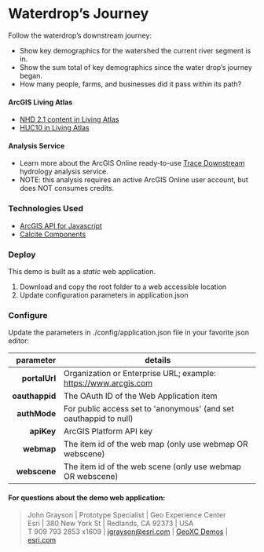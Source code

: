 # Waterdrop’s Journey

Follow the waterdrop’s downstream journey:
* Show key demographics for the watershed the current river segment is in.
* Show the sum total of key demographics since the water drop’s journey began.
* How many people, farms, and businesses did it pass within its path?

#### ArcGIS Living Atlas
* [NHD 2.1 content in Living Atlas](https://livingatlas.arcgis.com/en/browse/?q=%22National%20Hydrography%20Dataset%20Plus%22#d=3&q=%22National+Hydrography+Dataset+Plus%22)
* [HUC10 in Living Atlas](https://livingatlas.arcgis.com/en/browse/?q=HUC10#d=3&q=HUC10)

#### Analysis Service
* Learn more about the ArcGIS Online ready-to-use [Trace Downstream](https://developers.arcgis.com/rest/elevation/api-reference/trace-downstream.htm) hydrology analysis service.
* NOTE: this analysis requires an active ArcGIS Online user account, but does NOT consumes credits.

### Technologies Used

 - [ArcGIS API for Javascript](https://developers.arcgis.com/javascript/latest/api-reference/)
 - [Calcite Components](https://developers.arcgis.com/calcite-design-system/components/)


### Deploy

This demo is built as a _static_ web application.

1. Download and copy the root folder to a web accessible location
2. Update configuration parameters in application.json

### Configure

Update the parameters in ./config/application.json file in your favorite json editor:

|      parameter | details                                                           |
|---------------:|-------------------------------------------------------------------|
|  **portalUrl** | Organization or Enterprise URL; example: https://www.arcgis.com   |
| **oauthappid** | The OAuth ID of the Web Application item                          |
|   **authMode** | For public access set to 'anonymous' (and set oauthappid to null) |
|     **apiKey** | ArcGIS Platform API key                                           |
|     **webmap** | The item id of the web map (only use webmap OR webscene)          |
|   **webscene** | The item id of the web scene (only use webmap OR webscene)        |


#### For questions about the demo web application:
> John Grayson | Prototype Specialist | Geo Experience Center\
> Esri | 380 New York St | Redlands, CA 92373 | USA\
> T 909 793 2853 x1609 | [jgrayson@esri.com](mailto:jgrayson@esri.com) | [GeoXC Demos](https://geoxc.esri.com) | [esri.com](https://www.esri.com)
